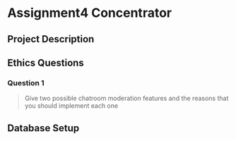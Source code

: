 # Assignment4 Concentrator

## Project Description
<!-- you can include known bugs, design decisions, external references used... -->

## Ethics Questions

### Question 1

> Give two possible chatroom moderation features and the reasons that you should implement each one

<!-- Put your answer to question 1 here -->

## Database Setup

<!-- required if you use custom MySQL setup instead of the MySQL database provided or if you use other databases like SQLite, PostgreSQL... -->